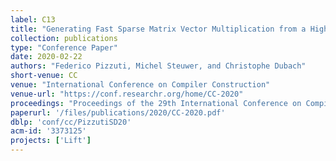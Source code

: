 ```yaml
---
label: C13
title: "Generating Fast Sparse Matrix Vector Multiplication from a High Level Generic Functional IR"
collection: publications
type: "Conference Paper"
date: 2020-02-22
authors: "Federico Pizzuti, Michel Steuwer, and Christophe Dubach"
short-venue: CC
venue: "International Conference on Compiler Construction"
venue-url: "https://conf.researchr.org/home/CC-2020"
proceedings: "Proceedings of the 29th International Conference on Compiler Construction, CC 2020, San Diego, CA, USA, February 22-23, 2020"
paperurl: '/files/publications/2020/CC-2020.pdf'
dblp: 'conf/cc/PizzutiSD20'
acm-id: '3373125'
projects: ['Lift']
---
```

